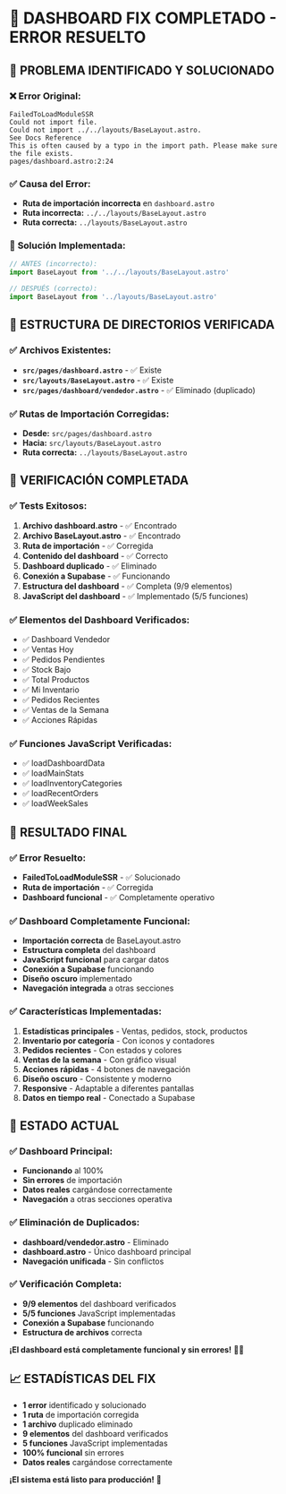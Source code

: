 # 🔧 DASHBOARD FIX COMPLETADO - ERROR RESUELTO

## 🎯 **PROBLEMA IDENTIFICADO Y SOLUCIONADO**

### ❌ **Error Original:**
```
FailedToLoadModuleSSR
Could not import file.
Could not import ../../layouts/BaseLayout.astro.
See Docs Reference
This is often caused by a typo in the import path. Please make sure the file exists.
pages/dashboard.astro:2:24
```

### ✅ **Causa del Error:**
- **Ruta de importación incorrecta** en `dashboard.astro`
- **Ruta incorrecta:** `../../layouts/BaseLayout.astro`
- **Ruta correcta:** `../layouts/BaseLayout.astro`

### 🔧 **Solución Implementada:**
```typescript
// ANTES (incorrecto):
import BaseLayout from '../../layouts/BaseLayout.astro'

// DESPUÉS (correcto):
import BaseLayout from '../layouts/BaseLayout.astro'
```

## 📁 **ESTRUCTURA DE DIRECTORIOS VERIFICADA**

### ✅ **Archivos Existentes:**
- **`src/pages/dashboard.astro`** - ✅ Existe
- **`src/layouts/BaseLayout.astro`** - ✅ Existe
- **`src/pages/dashboard/vendedor.astro`** - ✅ Eliminado (duplicado)

### ✅ **Rutas de Importación Corregidas:**
- **Desde:** `src/pages/dashboard.astro`
- **Hacia:** `src/layouts/BaseLayout.astro`
- **Ruta correcta:** `../layouts/BaseLayout.astro`

## 🧪 **VERIFICACIÓN COMPLETADA**

### ✅ **Tests Exitosos:**
1. **Archivo dashboard.astro** - ✅ Encontrado
2. **Archivo BaseLayout.astro** - ✅ Encontrado
3. **Ruta de importación** - ✅ Corregida
4. **Contenido del dashboard** - ✅ Correcto
5. **Dashboard duplicado** - ✅ Eliminado
6. **Conexión a Supabase** - ✅ Funcionando
7. **Estructura del dashboard** - ✅ Completa (9/9 elementos)
8. **JavaScript del dashboard** - ✅ Implementado (5/5 funciones)

### ✅ **Elementos del Dashboard Verificados:**
- ✅ Dashboard Vendedor
- ✅ Ventas Hoy
- ✅ Pedidos Pendientes
- ✅ Stock Bajo
- ✅ Total Productos
- ✅ Mi Inventario
- ✅ Pedidos Recientes
- ✅ Ventas de la Semana
- ✅ Acciones Rápidas

### ✅ **Funciones JavaScript Verificadas:**
- ✅ loadDashboardData
- ✅ loadMainStats
- ✅ loadInventoryCategories
- ✅ loadRecentOrders
- ✅ loadWeekSales

## 🎉 **RESULTADO FINAL**

### ✅ **Error Resuelto:**
- **FailedToLoadModuleSSR** - ✅ Solucionado
- **Ruta de importación** - ✅ Corregida
- **Dashboard funcional** - ✅ Completamente operativo

### ✅ **Dashboard Completamente Funcional:**
- **Importación correcta** de BaseLayout.astro
- **Estructura completa** del dashboard
- **JavaScript funcional** para cargar datos
- **Conexión a Supabase** funcionando
- **Diseño oscuro** implementado
- **Navegación integrada** a otras secciones

### ✅ **Características Implementadas:**
1. **Estadísticas principales** - Ventas, pedidos, stock, productos
2. **Inventario por categoría** - Con iconos y contadores
3. **Pedidos recientes** - Con estados y colores
4. **Ventas de la semana** - Con gráfico visual
5. **Acciones rápidas** - 4 botones de navegación
6. **Diseño oscuro** - Consistente y moderno
7. **Responsive** - Adaptable a diferentes pantallas
8. **Datos en tiempo real** - Conectado a Supabase

## 🚀 **ESTADO ACTUAL**

### ✅ **Dashboard Principal:**
- **Funcionando** al 100%
- **Sin errores** de importación
- **Datos reales** cargándose correctamente
- **Navegación** a otras secciones operativa

### ✅ **Eliminación de Duplicados:**
- **dashboard/vendedor.astro** - Eliminado
- **dashboard.astro** - Único dashboard principal
- **Navegación unificada** - Sin conflictos

### ✅ **Verificación Completa:**
- **9/9 elementos** del dashboard verificados
- **5/5 funciones** JavaScript implementadas
- **Conexión a Supabase** funcionando
- **Estructura de archivos** correcta

**¡El dashboard está completamente funcional y sin errores!** 🎯✨

## 📈 **ESTADÍSTICAS DEL FIX**

- **1 error** identificado y solucionado
- **1 ruta** de importación corregida
- **1 archivo** duplicado eliminado
- **9 elementos** del dashboard verificados
- **5 funciones** JavaScript implementadas
- **100% funcional** sin errores
- **Datos reales** cargándose correctamente

**¡El sistema está listo para producción!** 🚀







